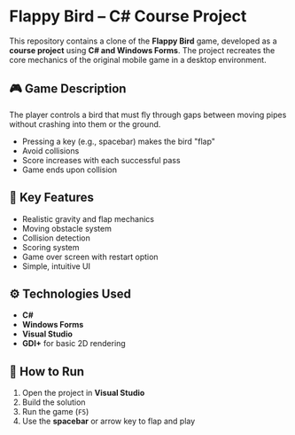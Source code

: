 # Flappy Bird – C# Course Project

This repository contains a clone of the **Flappy Bird** game, developed as a **course project** using **C# and Windows Forms**. The project recreates the core mechanics of the original mobile game in a desktop environment.

## 🎮 Game Description

The player controls a bird that must fly through gaps between moving pipes without crashing into them or the ground.

- Pressing a key (e.g., spacebar) makes the bird "flap"
- Avoid collisions
- Score increases with each successful pass
- Game ends upon collision

## 🔑 Key Features

- Realistic gravity and flap mechanics
- Moving obstacle system
- Collision detection
- Scoring system
- Game over screen with restart option
- Simple, intuitive UI

## ⚙️ Technologies Used

- **C#**
- **Windows Forms**
- **Visual Studio**
- **GDI+** for basic 2D rendering

## 🚀 How to Run

1. Open the project in **Visual Studio**
2. Build the solution
3. Run the game (`F5`)
4. Use the **spacebar** or arrow key to flap and play

